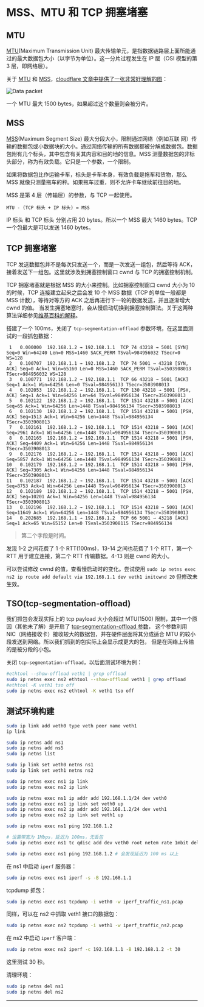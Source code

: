# MSS、MTU 和 TCP 拥塞堵塞

## MTU

[MTU][2](Maximum Transmission Unit) 最大传输单元，是指数据链路层上面所能通过的最大数据包大小（以字节为单位）。这一分片过程发生在 IP 层（OSI 模型的第 3 层，即网络层）。

关于 [MTU](#MTU) 和 [MSS](#MSS)，[cloudflare 文章中提供了一张非常好理解的图][2]：

![Data packet](https://www.cloudflare.com/resources/images/slt3lc6tev37/29tC841gKxTb6c2fUFJro6/9c49654618fe84f3c00700629f30a6e4/MSS_TCP_segment_packet_diagram.png)

一个 MTU 最大 1500 bytes，如果超过这个数量则会被分片。

## MSS

[MSS][1](Maximum Segment Size) 最大分段大小，限制通过网络（例如互联 网）传输的数据包或小数据块的大小。通过网络传输的所有数据都被分解成数据包。数据包附有几个标头，其中包含有关其内容和目的地的信息。MSS 测量数据包的非标头部分，称为有效负载。它只是一个参数，一个限制。

如果将数据包比作运输卡车，标头是卡车本身，有效负载是拖车和货物，那么 MSS 就像只测量拖车的秤。如果拖车过重，则不允许卡车继续前往目的地。

MSS 是第 4 层（传输层）的参数，与 TCP 一起使用。

`MTU - (TCP 标头 + IP 标头) = MSS`

IP 标头 和 TCP 标头 分别占用 20 bytes。所以一个 MSS 最大 1460 bytes。TCP 一个包最大是可以发送 1460 bytes。

## TCP 拥塞堵塞

TCP 发送数据包并不是每次只发送一个，而是一次发送一组包，然后等待 ACK，接着发送下一组包。这里就涉及到拥塞控制窗口 cwnd 与 TCP 的拥塞控制机制。

TCP 拥塞堵塞就是根据 MSS 的大小来控制。比如拥塞控制窗口 cwnd 大小为 10 的时候，TCP 连接建立起来之后会发 10 个 MSS 数据（TCP 的单位一般都是 MSS 计数），等待对等方的 ACK 之后再进行下一轮的数据发送，并且逐渐增大 cwnd 的值。
当发生拥塞堵塞时，会从慢启动切换到拥塞控制算法。关于这两种算法详细参见[维基百科的解释][3]。

搭建了一个 100ms，关闭了 `tcp-segmentation-offload` 参数环境，在这里面测试的一段抓包数据：

```console
 1   0.000000  192.168.1.2 → 192.168.1.1  TCP 74 43218 → 5001 [SYN] Seq=0 Win=64240 Len=0 MSS=1460 SACK_PERM TSval=984956032 TSecr=0 WS=128
 2   0.100707  192.168.1.1 → 192.168.1.2  TCP 74 5001 → 43218 [SYN, ACK] Seq=0 Ack=1 Win=65160 Len=0 MSS=1460 SACK_PERM TSval=3503908013 TSecr=984956032 WS=128
 3   0.100771  192.168.1.2 → 192.168.1.1  TCP 66 43218 → 5001 [ACK] Seq=1 Ack=1 Win=64256 Len=0 TSval=984956133 TSecr=3503908013
 4   0.102053  192.168.1.2 → 192.168.1.1  TCP 130 43218 → 5001 [PSH, ACK] Seq=1 Ack=1 Win=64256 Len=64 TSval=984956134 TSecr=3503908013
 5   0.102122  192.168.1.2 → 192.168.1.1  TCP 1514 43218 → 5001 [ACK] Seq=65 Ack=1 Win=64256 Len=1448 TSval=984956134 TSecr=3503908013
 6   0.102130  192.168.1.2 → 192.168.1.1  TCP 1514 43218 → 5001 [PSH, ACK] Seq=1513 Ack=1 Win=64256 Len=1448 TSval=984956134 TSecr=3503908013
 7   0.102161  192.168.1.2 → 192.168.1.1  TCP 1514 43218 → 5001 [ACK] Seq=2961 Ack=1 Win=64256 Len=1448 TSval=984956134 TSecr=3503908013
 8   0.102165  192.168.1.2 → 192.168.1.1  TCP 1514 43218 → 5001 [PSH, ACK] Seq=4409 Ack=1 Win=64256 Len=1448 TSval=984956134 TSecr=3503908013
 9   0.102176  192.168.1.2 → 192.168.1.1  TCP 1514 43218 → 5001 [ACK] Seq=5857 Ack=1 Win=64256 Len=1448 TSval=984956134 TSecr=3503908013
10   0.102179  192.168.1.2 → 192.168.1.1  TCP 1514 43218 → 5001 [PSH, ACK] Seq=7305 Ack=1 Win=64256 Len=1448 TSval=984956134 TSecr=3503908013
11   0.102187  192.168.1.2 → 192.168.1.1  TCP 1514 43218 → 5001 [ACK] Seq=8753 Ack=1 Win=64256 Len=1448 TSval=984956134 TSecr=3503908013
12   0.102189  192.168.1.2 → 192.168.1.1  TCP 1514 43218 → 5001 [PSH, ACK] Seq=10201 Ack=1 Win=64256 Len=1448 TSval=984956134 TSecr=3503908013
13   0.102196  192.168.1.2 → 192.168.1.1  TCP 1514 43218 → 5001 [ACK] Seq=11649 Ack=1 Win=64256 Len=1448 TSval=984956134 TSecr=3503908013
14   0.202685  192.168.1.1 → 192.168.1.2  TCP 66 5001 → 43218 [ACK] Seq=1 Ack=65 Win=65152 Len=0 TSval=3503908115 TSecr=984956134
```

> 第二个字段是时间。

发现 1-2 之间花费了 1 个 RTT(100ms)，13-14 之间也花费了 1 个 RTT，第一个 RTT 用于建立连接，第二个 RTT 传输数据。4-13 则是 cwnd 的大小。

可以尝试修改 cwnd 的值，查看慢启动时的变化。尝试使用 `sudo ip netns exec ns2 ip route add default via 192.168.1.1 dev veth1 initcwnd 20` 但修改未生效。

## TSO(tcp-segmentation-offload)

我们抓包会发现实际上的 tcp payload 大小会超过 MTU(1500) 限制，其中一个原因（其他未了解）是开启了 [tcp-segmentation-offload 参数][4]，
这个参数利用 NIC（网络接收卡）接收较大的数据包，并在硬件层面将其分成适合 MTU 的较小段发送到网络。所以我们抓到的包实际上会显示成更大的包，
但是在网络上传输的是被分段的小包。

关闭 `tcp-segmentation-offload`，以后面测试环境为例：

```bash
#ethtool --show-offload veth1 | grep offload
sudo ip netns exec ns2 ethtool --show-offload veth1 | grep offload
#ethtool -K veth1 tso off
sudo ip netns exec ns2 ethtool -K veth1 tso off
```

## 测试环境构建

```bash
sudo ip link add veth0 type veth peer name veth1
ip link

sudo ip netns add ns1
sudo ip netns add ns5
sudo ip netns list

sudo ip link set veth0 netns ns1
sudo ip link set veth1 netns ns2

sudo ip netns exec ns1 ip link
sudo ip netns exec ns2 ip link

sudo ip netns exec ns1 ip addr add 192.168.1.1/24 dev veth0
sudo ip netns exec ns1 ip link set veth0 up
sudo ip netns exec ns2 ip addr add 192.168.1.2/24 dev veth1
sudo ip netns exec ns2 ip link set veth1 up

sudo ip netns exec ns1 ping 192.168.1.2

# 设置带宽为 1Mbps，延迟为 100ms，无丢包
sudo ip netns exec ns1 tc qdisc add dev veth0 root netem rate 1mbit delay 100ms

sudo ip netns exec ns1 ping 192.168.1.2 # 会发现延迟为 100 ms 以上
```

在 ns1 中启动 `iperf` 服务器：

```bash
sudo ip netns exec ns1 iperf -s -B 192.168.1.1
```

tcpdump 抓包：

```bash
sudo ip netns exec ns1 tcpdump -i veth0 -w iperf_traffic_ns1.pcap
```

同样，可以在 ns2 中抓取 veth1 接口的数据包：

```bash
sudo ip netns exec ns2 tcpdump -i veth1 -w iperf_traffic_ns2.pcap
```

在 ns2 中启动 `iperf` 客户端：

```bash
sudo ip netns exec ns2 iperf -c 192.168.1.1 -B 192.168.1.2 -t 30
```

这里测试 30 秒。

清理环境：

```bash
sudo ip netns del ns1
sudo ip netns del ns2
```

---

[1]: https://www.cloudflare.com/zh-cn/learning/network-layer/what-is-mss/ "什么是 MSS（最大分段大小）？"
[2]: https://www.cloudflare.com/zh-cn/learning/network-layer/what-is-mtu/ "什么是 MTU (最大传输单元)？"
[3]: https://en.wikipedia.org/wiki/TCP_congestion_control "TCP congestion control"
[4]: https://www.kernel.org/doc/html/latest/networking/segmentation-offloads.html#tcp-segmentation-offload "TCP Segmentation Offload"
